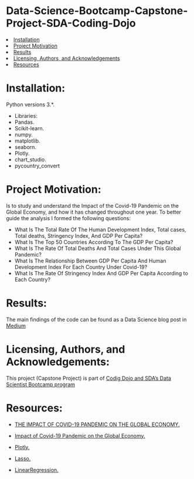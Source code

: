 # Data-Science-Bootcamp-Capstone-Project-SDA-Coding-Dojo
<li><a href="#Installation">Installation</a></li>
<li><a href="#Project Motivation">Project Motivation</a></li>
<li><a href="#Results">Results</a></li>
<li><a href="#Licensing, Authors, and Acknowledgements">Licensing, Authors, and Acknowledgements</a></li>
<li><a href="#Resources">Resources</a></li>


<a id='Installation'></a>
# Installation:
Python versions 3.*.
- Libraries:
- Pandas.
- Scikit-learn.
- numpy.
- matplotlib.
- seaborn.
- Plotly.
- chart_studio.
- pycountry_convert
<a id='Project Motivation'></a>
# Project Motivation:
Is to study and understand the Impact of the Covid-19 Pandemic on the Global Economy, and how it has changed throughout one year. To better guide the analysis I formed the following questions:

- What Is The Total Rate Of The Human Development Index, Total cases, Total deaths, Stringency Index, And GDP Per Capita?
- What Is The Top 50 Countries According To The GDP Per Capita?
- What Is The Rate Of Total Deaths And Total Cases Under This Global Pandemic?
- What Is The Relationship Between GDP Per Capita And Human Development Index For Each Country Under Covid-19?
- What Is The Rate Of Stringency Index And GDP Per Capita According to Each Country?

<a id='Results'></a>
# Results:
The main findings of the code can be found as a Data Science blog post in [Medium]()

<a id='Licensing, Authors, and Acknowledgements'></a>
# Licensing, Authors, and Acknowledgements:
This project (Capstone Project) is part of [Codig Dojo and SDA’s Data Scientist Bootcamp program](https://www.codingdojo.com/)

# Resources: 
<a id='Resources'></a>
- [THE IMPACT OF COVID-19 PANDEMIC ON THE GLOBAL ECONOMY.](http://www.conscientiabeam.com/pdf-files/eco/29/EFL20218(1)32-43.pdf)

- [Impact of Covid-19 Pandemic on the Global Economy.](https://www.kaggle.com/shashwatwork/impact-of-covid19-pandemic-on-the-global-economy/)

- [Plotly.](https://chart-studio.plotly.com/)
- [Lasso.](https://medium.com/all-about-ml/search?q=Lasso)
- [LinearRegression.](https://medium.com/all-about-ml/linear-regression-d41a6a5dcab6)



